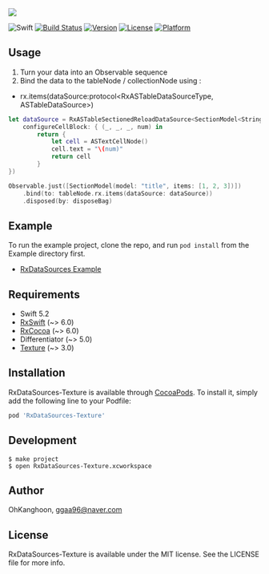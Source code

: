 <img src="https://github.com/OhKanghoon/RxDataSources-Texture/blob/master/Resource/logo.png">

![Swift](https://img.shields.io/badge/Swift-5.1-orange.svg)
[![Build Status](https://github.com/OhKanghoon/RxDataSources-Texture/workflows/CI/badge.svg)](https://github.com/OhKanghoon/RxDataSources-Texture/actions)
[![Version](https://img.shields.io/cocoapods/v/RxDataSources-Texture.svg?style=flat)](https://cocoapods.org/pods/RxDataSources-Texture)
[![License](https://img.shields.io/cocoapods/l/RxDataSources-Texture.svg?style=flat)](https://cocoapods.org/pods/RxDataSources-Texture)
[![Platform](https://img.shields.io/cocoapods/p/RxDataSources-Texture.svg?style=flat)](https://cocoapods.org/pods/RxDataSources-Texture)

## Usage

1. Turn your data into an Observable sequence
2. Bind the data to the tableNode / collectionNode using :
- rx.items(dataSource:protocol<RxASTableDataSourceType, ASTableDataSource>)

```swift
let dataSource = RxASTableSectionedReloadDataSource<SectionModel<String, Int>>(
    configureCellBlock: { (_, _, _, num) in
        return {
            let cell = ASTextCellNode()
            cell.text = "\(num)"
            return cell
        }
})

Observable.just([SectionModel(model: "title", items: [1, 2, 3])])
    .bind(to: tableNode.rx.items(dataSource: dataSource))
    .disposed(by: disposeBag)
```

## Example

To run the example project, clone the repo, and run `pod install` from the Example directory first.
- [RxDataSources Example](https://github.com/OhKanghoon/RxDataSources-Texture/tree/master/Example)

## Requirements

- Swift 5.2
- [RxSwift](https://github.com/ReactiveX/RxSwift) (~> 6.0)
- [RxCocoa](https://github.com/ReactiveX/RxSwift/tree/master/RxCocoa) (~> 6.0)
- Differentiator (~> 5.0)
- [Texture](https://github.com/TextureGroup/Texture) (~> 3.0)

## Installation

RxDataSources-Texture is available through [CocoaPods](https://cocoapods.org). To install
it, simply add the following line to your Podfile:

```ruby
pod 'RxDataSources-Texture'
```

## Development

```console
$ make project
$ open RxDataSources-Texture.xcworkspace
```

## Author

OhKanghoon, ggaa96@naver.com

## License

RxDataSources-Texture is available under the MIT license. See the LICENSE file for more info.
